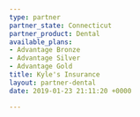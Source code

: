 ```yaml
---
type: partner
partner_state: Connecticut
partner_product: Dental
available_plans:
- Advantage Bronze
- Advantage Silver
- Advantage Gold
title: Kyle's Insurance
layout: partner-dental
date: 2019-01-23 21:11:20 +0000

---
```

